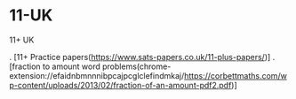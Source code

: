 # 11-UK
11+ UK

. [11+ Practice papers(https://www.sats-papers.co.uk/11-plus-papers/)]
. [fraction to amount word problems(chrome-extension://efaidnbmnnnibpcajpcglclefindmkaj/https://corbettmaths.com/wp-content/uploads/2013/02/fraction-of-an-amount-pdf2.pdf)]
